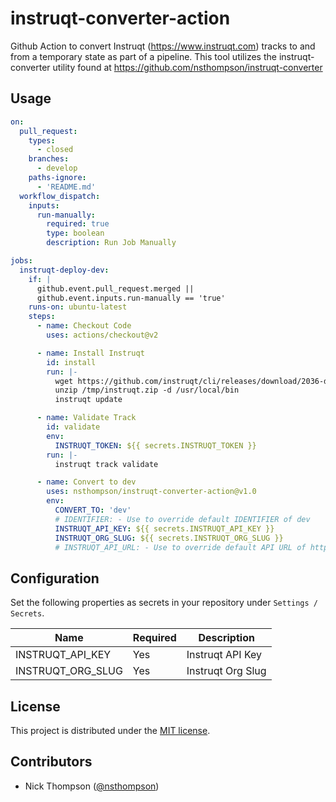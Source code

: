 # instruqt-converter-action

Github Action to convert Instruqt (<https://www.instruqt.com>) tracks to and from a temporary state as part of a pipeline.  This tool utilizes the instruqt-converter utility found at <https://github.com/nsthompson/instruqt-converter>

## Usage

```yaml
on:
  pull_request:
    types:
      - closed
    branches:
      - develop
    paths-ignore:
      - 'README.md'
  workflow_dispatch:
    inputs:
      run-manually:
        required: true
        type: boolean
        description: Run Job Manually

jobs:
  instruqt-deploy-dev:
    if: |
      github.event.pull_request.merged || 
      github.event.inputs.run-manually == 'true'
    runs-on: ubuntu-latest
    steps:
      - name: Checkout Code
        uses: actions/checkout@v2

      - name: Install Instruqt
        id: install
        run: |-
          wget https://github.com/instruqt/cli/releases/download/2036-df08c03/instruqt-linux-2036-df08c03.zip -O /tmp/instruqt.zip
          unzip /tmp/instruqt.zip -d /usr/local/bin
          instruqt update

      - name: Validate Track
        id: validate
        env:
          INSTRUQT_TOKEN: ${{ secrets.INSTRUQT_TOKEN }}
        run: |-
          instruqt track validate

      - name: Convert to dev
        uses: nsthompson/instruqt-converter-action@v1.0
        env:
          CONVERT_TO: 'dev'
          # IDENTIFIER: - Use to override default IDENTIFIER of dev
          INSTRUQT_API_KEY: ${{ secrets.INSTRUQT_API_KEY }}
          INSTRUQT_ORG_SLUG: ${{ secrets.INSTRUQT_ORG_SLUG }}
          # INSTRUQT_API_URL: - Use to override default API URL of https://play.instruqt.com/graphql
```

## Configuration

Set the following properties as secrets in your repository under `Settings / Secrets`.

Name | Required | Description
----- | --------- | -----------
INSTRUQT_API_KEY | Yes | Instruqt API Key
INSTRUQT_ORG_SLUG | Yes | Instruqt Org Slug

## License

This project is distributed under the [MIT license](LICENSE.md).

## Contributors

* Nick Thompson ([@nsthompson](https://github.com/nsthompson))
